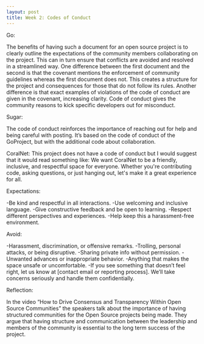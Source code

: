 ```yaml
---
layout: post
title: Week 2: Codes of Conduct
---
```



Go:

The benefits of having such a document for an open source project is to clearly outline the expectations of the community members collaborating on the project. This can in turn ensure that conflicts are avoided and resolved in a streamlined way.
One difference between the first document and the second is that the covenant mentions the enforcement of community guidelines whereas the first document does not. This creates a structure for the project and consequences for those that do not follow its rules. Another difference is that exact examples of violations of the code of conduct are given in the covenant, increasing clarity.
Code of conduct gives the community reasons to kick specific developers out for misconduct.

Sugar:

The code of conduct reinforces the importance of reaching out for help and being careful with posting. It’s based on the code of conduct of the GoProject, but with the additional code about collaboration.

CoralNet:
	This project does not have a code of conduct but I would suggest that it would read something like:
We want CoralNet to be a friendly, inclusive, and respectful space for everyone. Whether you're contributing code, asking questions, or just hanging out, let's make it a great experience for all.

Expectations:

-Be kind and respectful in all interactions.
-Use welcoming and inclusive language.
-Give constructive feedback and be open to learning.
-Respect different perspectives and experiences.
-Help keep this a harassment-free environment.

Avoid:

-Harassment, discrimination, or offensive remarks.
-Trolling, personal attacks, or being disruptive.
-Sharing private info without permission.
-Unwanted advances or inappropriate behavior.
-Anything that makes the space unsafe or uncomfortable.
-If you see something that doesn’t feel right, let us know at [contact email or reporting process]. We’ll take concerns seriously and handle them confidentially.

Reflection: 

In the video “How to Drive Consensus and Transparency Within Open Source Communities” the speakers talk about the importance of having structured communities for the Open Source projects being made. They argue that having structure and communication between the leadership and members of the community is essential to the long term success of the project.

